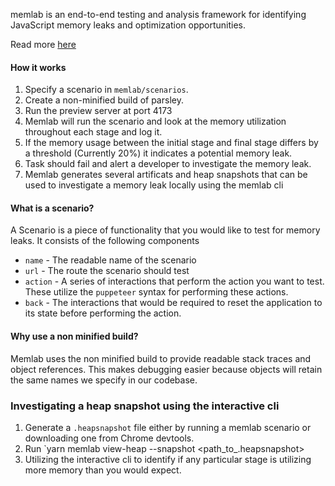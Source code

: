 memlab is an end-to-end testing and analysis framework for identifying JavaScript memory leaks and optimization opportunities.

Read more [here](https://github.com/facebook/memlab)

#### How it works

1. Specify a scenario in `memlab/scenarios`. 
2. Create a non-minified build of parsley. 
3. Run the preview server at port 4173
4. Memlab will run the scenario and look at the memory utilization throughout each stage and log it.
5. If the memory usage between the initial stage and final stage differs by a threshold (Currently 20%) it indicates a potential memory leak. 
6. Task should fail and alert a developer to investigate the memory leak. 
7. Memlab generates several artificats and heap snapshots that can be used to investigate a memory leak locally using the memlab cli


#### What is a scenario?
A Scenario is a piece of functionality that you would like to test for memory leaks. 
It consists of the following components 

- `name` - The readable name of the scenario 
- `url` - The route the scenario should test
- `action` - A series of interactions that perform the action you want to test. These utilize the `puppeteer` syntax for performing these actions. 
- `back` - The interactions that would be required to reset the application to its state before performing the action. 

#### Why use a non minified build?
Memlab uses the non minified build to provide readable stack traces and object references. This makes debugging easier because objects will retain the same names we specify in our codebase.

### Investigating a heap snapshot using the interactive cli

1. Generate a `.heapsnapshot` file either by running a memlab scenario or downloading one from Chrome devtools.
2. Run `yarn memlab view-heap --snapshot <path_to_.heapsnapshot>
3. Utilizing the interactive cli to identify if any particular stage is utilizing more memory than you would expect. 
